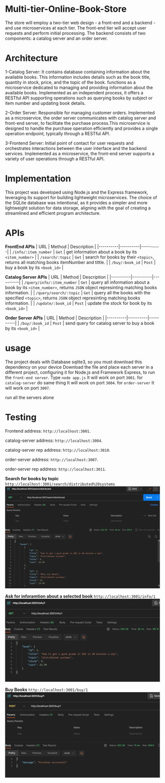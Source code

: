 # Multi-tier-Online-Book-Store
The store will employ a two-tier web design - a front-end and a backend - and use microservices at each tier. The front-end tier will accept user requests and perform initial processing. The backend consists of two components: a catalog server and an order server. 

# Architecture
1-Catalog Server: It contains database containing information about the available books. This information includes details such as the book title, quantity in stock, price, and the topic of the book.
functions as a microservice dedicated to managing and providing information about the available books. Implemented as an independent process, it offers a RESTful API supporting operations such as querying books by subject or item number and updating book details.

2-Order Server: Responsible for managing customer orders. Implemented as a microservice, the order server communicates with catalog server and front-end server, to facilitate the purchase process.This microservice is designed to handle the purchase operation efficiently and provides a single operation endpoint, typically through a RESTful API. 

3-Frontend Server: Initial point of contact for user requests and orchestrates interactions between the user interface and the backend services. Implemented as a microservice, the front-end server supports a variety of user operations through a RESTful API. 

# Implementation
This project was developed using Node.js and the Express framework, leveraging its support for building lightweight microservices. The choice of the SQLite database was intentional, as it provides a simpler and more lightweight solution for data storage, aligning with the goal of creating a streamlined and efficient program architecture.

# APIs
**FrontEnd APIs**
| URL | Method | Description |
|----------|----------|----------|
| `/info/:item_number` | `Get` | get information about a book by its `<item_number>` |
| `/search/:topic` | `Get` | search for books by their `<topic>`, returns all matching books itemNumber and tittle. |
| `/buy/:book_id` | `Post` | buy a book by its `<book_id>` |

**Catalog Server APIs** 
| URL | Method | Description |
|----------|----------|----------|
| `/query/info/:item_number` | `Get` | query all information about a book by its `<item_number>`, returns `JSON` object represinting matching books information. |
| `/query/search/:topic` | `Get` | query all the books with the specified `<topic>`, returns `JSON` object represinting matching books information. |
| `/update/:book_id` | `Post` | update the stock for book by its `<book_id>` |

**Order Server APIs** 
| URL | Method | Description |
|----------|----------|----------|
| `/buy/:book_id` | `Post` | send query for catalog server to buy a book by its `<book_id>` |

# usage

The project deals with Database sqlite3, so you must download this dependency on your device
Download the file and place each server in a different project, configuring it for Node.js and Framework Express, to run the `front-end server`. Type `node app.js` It will work on port `3001`.
for `catalog-server` do same thing It will work on port `3004`. for `order-server` It will work on port `3007`.

run all the servers alone 

# Testing
Frontend address: `http://localhost:3001`.<br>

catalog-server address: `http://localhost:3004`.<br>

catalog-server rep address: `http://localhost:3010`.<br>

order-server address: `http://localhost:3007`.<br>

order-server rep address: `http://localhost:3011`.<br>


**Search for books by topic**
`http://localhost:3001/search/distributed%20systems`<br>
![](https://github.com/Manar960/Multi-tier-Online-Book-Store/blob/main/images/2.png?raw=true)

**Ask for inforamtion about a selected book**
`http://localhost:3001/info/1`<br>
![](https://github.com/Manar960/Multi-tier-Online-Book-Store/blob/main/images/1.png?raw=true)

**Buy Books**
`http://localhost:3001/buy/1`<br>
![](https://github.com/Manar960/Multi-tier-Online-Book-Store/blob/main/images/3.png?raw=true)


